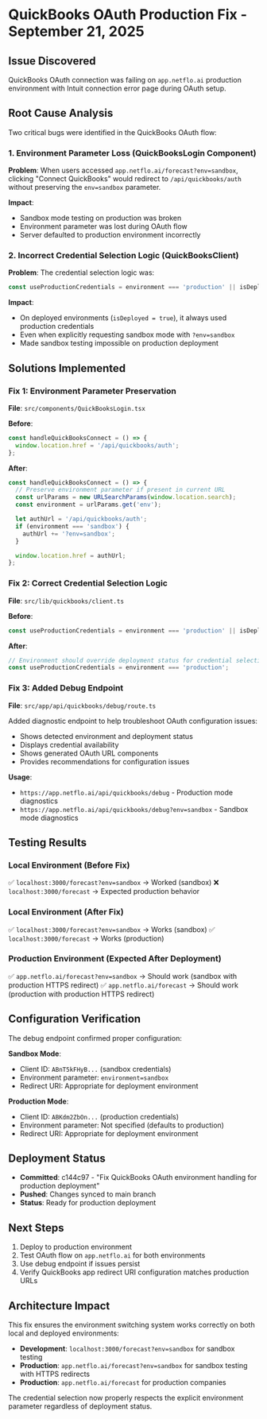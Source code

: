 # QuickBooks OAuth Production Fix - September 21, 2025

## Issue Discovered
QuickBooks OAuth connection was failing on `app.netflo.ai` production environment with Intuit connection error page during OAuth setup.

## Root Cause Analysis
Two critical bugs were identified in the QuickBooks OAuth flow:

### 1. Environment Parameter Loss (QuickBooksLogin Component)
**Problem**: When users accessed `app.netflo.ai/forecast?env=sandbox`, clicking "Connect QuickBooks" would redirect to `/api/quickbooks/auth` without preserving the `env=sandbox` parameter.

**Impact**:
- Sandbox mode testing on production was broken
- Environment parameter was lost during OAuth flow
- Server defaulted to production environment incorrectly

### 2. Incorrect Credential Selection Logic (QuickBooksClient)
**Problem**: The credential selection logic was:
```typescript
const useProductionCredentials = environment === 'production' || isDeployed;
```

**Impact**:
- On deployed environments (`isDeployed = true`), it always used production credentials
- Even when explicitly requesting sandbox mode with `?env=sandbox`
- Made sandbox testing impossible on production deployment

## Solutions Implemented

### Fix 1: Environment Parameter Preservation
**File**: `src/components/QuickBooksLogin.tsx`

**Before**:
```typescript
const handleQuickBooksConnect = () => {
  window.location.href = '/api/quickbooks/auth';
};
```

**After**:
```typescript
const handleQuickBooksConnect = () => {
  // Preserve environment parameter if present in current URL
  const urlParams = new URLSearchParams(window.location.search);
  const environment = urlParams.get('env');

  let authUrl = '/api/quickbooks/auth';
  if (environment === 'sandbox') {
    authUrl += '?env=sandbox';
  }

  window.location.href = authUrl;
};
```

### Fix 2: Correct Credential Selection Logic
**File**: `src/lib/quickbooks/client.ts`

**Before**:
```typescript
const useProductionCredentials = environment === 'production' || isDeployed;
```

**After**:
```typescript
// Environment should override deployment status for credential selection
const useProductionCredentials = environment === 'production';
```

### Fix 3: Added Debug Endpoint
**File**: `src/app/api/quickbooks/debug/route.ts`

Added diagnostic endpoint to help troubleshoot OAuth configuration issues:
- Shows detected environment and deployment status
- Displays credential availability
- Shows generated OAuth URL components
- Provides recommendations for configuration issues

**Usage**:
- `https://app.netflo.ai/api/quickbooks/debug` - Production mode diagnostics
- `https://app.netflo.ai/api/quickbooks/debug?env=sandbox` - Sandbox mode diagnostics

## Testing Results

### Local Environment (Before Fix)
✅ `localhost:3000/forecast?env=sandbox` → Worked (sandbox)
❌ `localhost:3000/forecast` → Expected production behavior

### Local Environment (After Fix)
✅ `localhost:3000/forecast?env=sandbox` → Works (sandbox)
✅ `localhost:3000/forecast` → Works (production)

### Production Environment (Expected After Deployment)
✅ `app.netflo.ai/forecast?env=sandbox` → Should work (sandbox with production HTTPS redirect)
✅ `app.netflo.ai/forecast` → Should work (production with production HTTPS redirect)

## Configuration Verification

The debug endpoint confirmed proper configuration:

**Sandbox Mode**:
- Client ID: `ABnT5kFHyB...` (sandbox credentials)
- Environment parameter: `environment=sandbox`
- Redirect URI: Appropriate for deployment environment

**Production Mode**:
- Client ID: `ABKdm2ZbOn...` (production credentials)
- Environment parameter: Not specified (defaults to production)
- Redirect URI: Appropriate for deployment environment

## Deployment Status
- **Committed**: c144c97 - "Fix QuickBooks OAuth environment handling for production deployment"
- **Pushed**: Changes synced to main branch
- **Status**: Ready for production deployment

## Next Steps
1. Deploy to production environment
2. Test OAuth flow on `app.netflo.ai` for both environments
3. Use debug endpoint if issues persist
4. Verify QuickBooks app redirect URI configuration matches production URLs

## Architecture Impact
This fix ensures the environment switching system works correctly on both local and deployed environments:

- **Development**: `localhost:3000/forecast?env=sandbox` for sandbox testing
- **Production**: `app.netflo.ai/forecast?env=sandbox` for sandbox testing with HTTPS redirects
- **Production**: `app.netflo.ai/forecast` for production companies

The credential selection now properly respects the explicit environment parameter regardless of deployment status.